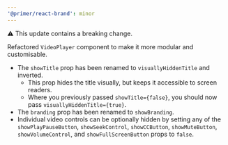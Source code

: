 ```yaml
---
'@primer/react-brand': minor
---
```


⚠️ This update contains a breaking change.

Refactored `VideoPlayer` component to make it more modular and customisable.

- The `showTitle` prop has been renamed to `visuallyHiddenTitle` and inverted.
  - This prop hides the title visually, but keeps it accessible to screen readers.
  - Where you previously passed `showTitle={false}`, you should now pass `visuallyHiddenTitle={true}`.
- The `branding` prop has been renamed to `showBranding`.
- Individual video controls can be optionally hidden by setting any of the `showPlayPauseButton`, `showSeekControl`, `showCCButton`, `showMuteButton`, `showVolumeControl`, and `showFullScreenButton` props to `false`.
